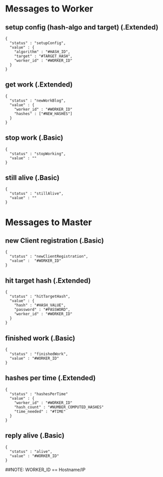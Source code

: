 # Messages to Worker

## setup config (hash-algo and target) (.Extended)
```
{
  "status" : "setupConfig",
  "value" : {
    "algorithm" : "#HASH_ID",
    "target" : "#TARGET_HASH",
    "worker_id" : "#WORKER_ID"
  }
}
```

## get work (.Extended)
```
{
  "status" : "newWorkBlog",
  "value" : {
    "worker_id" : "#WORKER_ID"
    "hashes" : ["#NEW_HASHES"]
  }
}
```

## stop work (.Basic)
```
{
  "status" : "stopWorking",
  "value" : ""
}
```

## still alive (.Basic)
```
{
  "status" : "stillAlive",
  "value" : ""
}
```

# Messages to Master  

## new Client registration (.Basic)
```
{
  "status" : "newClientRegistration",
  "value" :  "#WORKER_ID"
}
```

## hit target hash (.Extended)
```
{
  "status" : "hitTargetHash",
  "value" : {
    "hash" : "#HASH_VALUE",
    "password" : "#PASSWORD",
    "worker_id" : "#WORKER_ID"
  }
}
```

## finished work (.Basic)
```
{
  "status" : "finishedWork",
  "value" : "#WORKER_ID"
}
```

## hashes per time (.Extended)
```
{
  "status" : "hashesPerTime"
  "value" : {
    "worker_id" : "#WORKER_ID"
    "hash_count" : "#NUMBER_COMPUTED_HASHES"
    "time_needed" : "#TIME"
  }
}
```

## reply alive (.Basic)
```
{
  "status" : "alive",
  "value" : "#WORKER_ID"
}
```

##NOTE:
WORKER_ID == Hostname/IP
